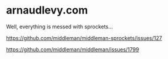 # arnaudlevy.com

Well, everything is messed with sprockets...

https://github.com/middleman/middleman-sprockets/issues/127

https://github.com/middleman/middleman/issues/1799
